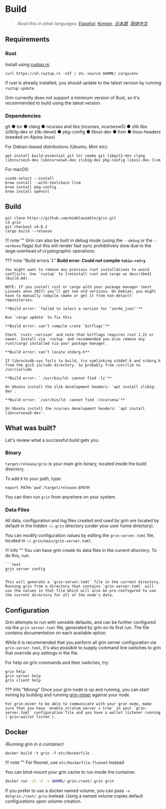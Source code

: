 # Build

> *Read this in other languages: [Español](https://github.com/mimblewimble/grin/blob/master/doc/translations/build_ES.md), [Korean](https://github.com/mimblewimble/grin/blob/master/doc/translations/build_KR.md), [日本語](https://github.com/mimblewimble/grin/blob/master/doc/translations/build_JP.md), [简体中文](https://github.com/mimblewimble/grin/blob/master/doc/translations/build_ZH-CN.md).*

## Requirements

### Rust

Install using [rustup.rs](https://rustup.rs):

```text
curl https://sh.rustup.rs -sSf | sh; source $HOME/.cargo/env
```

 If rust is already installed, you should update to the latest version by running `rustup update`.

Grin currently does not support a minimum version of Rust, so it's recommended to build using the latest version.

### Dependencies

git &#9679; tor &#9679; clang &#9679; ncurses and libs (ncurses, ncursesw5) &#9679; zlib libs (zlib1g-dev or zlib-devel) &#9679; pkg-config &#9679; libssl-dev &#9679; llvm &#9679; linux-headers (needed on Alpine linux)

For Debian-based distributions (Ubuntu, Mint etc):

```text
apt install build-essential git tor cmake git libgit2-dev clang libncurses5-dev libncursesw5-dev zlib1g-dev pkg-config libssl-dev llvm
```

For macOS:

```text
xcode-select --install
brew install --with-toolchain llvm
brew install pkg-config
brew install openssl
```

## Build

```text
git clone https://github.com/mimblewimble/grin.git
cd grin
git checkout v4.0.2
cargo build --release
```

!!! note ""
    Grin can also be built in debug mode (using the `--debug` or the `--verbose` flags) but this will render fast sync prohibitively slow due to the large overhead of cryptographic operations.

??? note "Build errors &#8628;"
    **Build error: Could not compile `tokio-retry`**

    You might want to remove any previous rust installations to avoid conflicts. Use `rustup` to [reinstall rust and cargo as described](build.md).

    NOTE: If you install rust or cargo with your package manager (most Linuxes anno 2017) you’ll get too old versions. On Debian, you might have to manually compile cmake or get it from non-detault repositories.

    **Build error: `failed to select a version for ‘serde_json’`**

    Run `cargo update` to fix this

    **Build error: can’t compile crate `bitflags`**

    Chech `rustc –version` and note that bitflags requires rust 1.21 or newer. Install via `rustup` and recommended you also remove any rust/cargo installed via your package manager.

    **Build error: can’t locate stdarg.h**

    If librocksdb-sys fails to build, try symlinking stddef.h and stdarg.h from the gcc5 include directory. So probably from /usr/lib to /usr/include

    **Build error: ` /usr/bin/ld: cannot find -lz`**

    On Ubuntu install the zlib development headers: `apt install zlib1g-dev`.

    **Build error: `/usr/bin/ld: cannot find -lncursesw`**

    On Ubuntu install the ncurses development headers: `apt install libncursesw5-dev`.

## What was built?

Let's review what a successful build gets you.

### Binary

`target/release/grin` is your main grin binary, located inside the build directory.

To add it to your path, type:

```text
export PATH=`pwd`/target/release:$PATH
```

You can then run `grin` from anywhere on your system.

### Data Files

All data, configuration and log files created and used by grin are located by default in the hidden `~/.grin` directory (under your user home directory).

You can modify configuration values by editing the `grin-server.toml` file, located in `~/.grin/main/grin-server.toml`.

!!! info ""
    You can have grin create its data files in the *current directory*. To do this, run:

    ```text
    grin server config
    ```

    This will generate a `grin-server.toml` file in the current directory. Running grin from a directory that contains `grin-server.toml` will use the values in that file which will also be pre-configured to use the current directory for all of the node's data.

## Configuration

Grin attempts to run with sensible defaults, and can be further configured via
the `grin-server.toml` file, generated by grin on its first run. The file contains documentation on each available option.

While it is recommended that you perform all grin server configuration via
`grin-server.toml`, it's also possible to supply command line switches to grin that override any settings in the file.

For help on grin commands and their switches, try:

```text
grin help
grin server help
grin client help
```

??? info "Mining"
    Once your grin node is up and running, you can start mining by building and running [grin-miner](https://github.com/mimblewimble/grin-miner) against your node.

    For grin-miner to be able to communicate with your grin node, make sure that you have `enable_stratum_server = true` in your `grin-server.toml` configuration file and you have a wallet listener running (`grin-wallet listen`).

## Docker

*(Running grin in a container)*

```text
docker build -t grin -f etc/Dockerfile .
```

!!! note ""
    For floonet, use `etc/Dockerfile.floonet` instead

You can bind-mount your grin cache to run inside the container.

```sh
docker run -it -d -v $HOME/.grin:/root/.grin grin
```

If you prefer to use a docker named volume, you can pass `-v dotgrin:/root/.grin` instead. Using a named volume copies default configurations upon volume creation.
